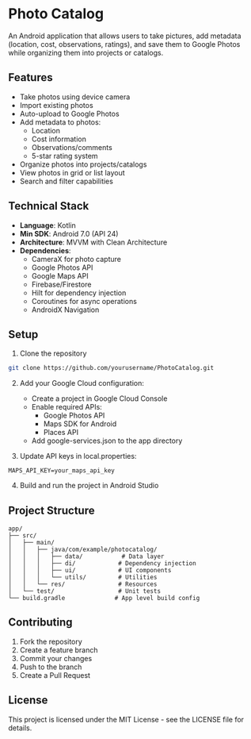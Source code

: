 # Photo Catalog

An Android application that allows users to take pictures, add metadata (location, cost, observations, ratings), and save them to Google Photos while organizing them into projects or catalogs.

## Features

- Take photos using device camera
- Import existing photos
- Auto-upload to Google Photos
- Add metadata to photos:
  - Location
  - Cost information
  - Observations/comments
  - 5-star rating system
- Organize photos into projects/catalogs
- View photos in grid or list layout
- Search and filter capabilities

## Technical Stack

- **Language**: Kotlin
- **Min SDK**: Android 7.0 (API 24)
- **Architecture**: MVVM with Clean Architecture
- **Dependencies**:
  - CameraX for photo capture
  - Google Photos API
  - Google Maps API
  - Firebase/Firestore
  - Hilt for dependency injection
  - Coroutines for async operations
  - AndroidX Navigation

## Setup

1. Clone the repository
```bash
git clone https://github.com/yourusername/PhotoCatalog.git
```

2. Add your Google Cloud configuration:
   - Create a project in Google Cloud Console
   - Enable required APIs:
     - Google Photos API
     - Maps SDK for Android
     - Places API
   - Add google-services.json to the app directory

3. Update API keys in local.properties:
```properties
MAPS_API_KEY=your_maps_api_key
```

4. Build and run the project in Android Studio

## Project Structure

```
app/
├── src/
│   ├── main/
│   │   ├── java/com/example/photocatalog/
│   │   │   ├── data/           # Data layer
│   │   │   ├── di/            # Dependency injection
│   │   │   ├── ui/            # UI components
│   │   │   └── utils/         # Utilities
│   │   └── res/               # Resources
│   └── test/                  # Unit tests
└── build.gradle              # App level build config
```

## Contributing

1. Fork the repository
2. Create a feature branch
3. Commit your changes
4. Push to the branch
5. Create a Pull Request

## License

This project is licensed under the MIT License - see the LICENSE file for details.
